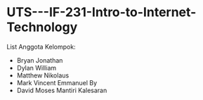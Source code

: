 # UTS---IF-231-Intro-to-Internet-Technology
List Anggota Kelompok:
- Bryan Jonathan
- Dylan William
- Matthew Nikolaus
- Mark Vincent Emmanuel By
- David Moses Mantiri Kalesaran
